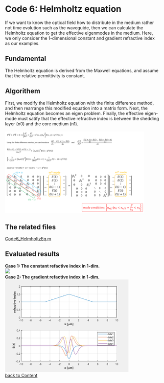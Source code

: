 # Code 6: Helmholtz equation
If we want to know the optical field how to distribute in the medium rather not time evolution such as the waveguide, then we can calculate the Helmholtz equation to get the effective eigenmodes in the medium. Here, we only consider the 1-dimensional constant and gradient refractive index as our examples.
## Fundamental 
The Helmholtz equation is derived from the Maxwell equations, and assume that the relative permittivity is constant.
## Algorithem
First, we modify the Helmholtz equation with the finite difference method, and then rearrange this modified equation into a matrix form. Next, the Helmholtz equation becomes an eigen problem. Finally, the effective eigen-mode must satify that the effective refractive index is between the shedding layer (n0) and the core medium (n1).\
\
<img src="https://github.com/xiangyu066/Optical-Computation/blob/master/Docs/Code6_HelmholtzEq_FDM.PNG" width="90%">
## The related files
[Code6_HelmholtzEq.m](https://github.com/xiangyu066/Optical-Computation/blob/master/Code/Code6_HelmholtzEq.m)
## Evaluated results
**Case 1: The constant refactive index in 1-dim.**\
<img src="https://github.com/xiangyu066/Optical-Computation/blob/master/Docs/Code6_HelmholtzEq_constant.png" width="80%">
\
**Case 2: The gradient refactive index in 1-dim.**\
<img src="https://github.com/xiangyu066/Optical-Computation/blob/master/Docs/Code6_HelmholtzEq_triangle.png" width="80%">
\
[back to Content](https://github.com/xiangyu066/Optical-Computation)
